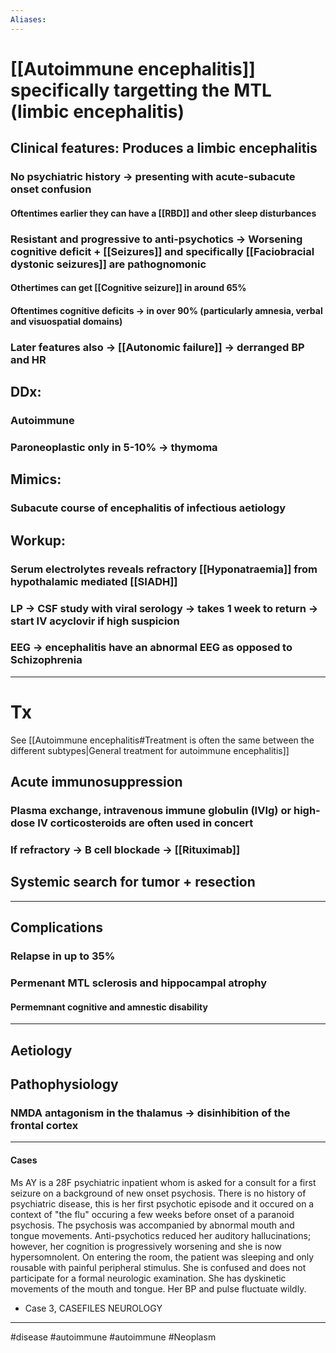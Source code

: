 ```yaml
---
Aliases:
---
```

# [[Autoimmune encephalitis]] specifically targetting the MTL (limbic encephalitis)
## Clinical features: Produces a limbic encephalitis
### No psychiatric history -> presenting with acute-subacute onset confusion
#### Oftentimes earlier they can have a [[RBD]] and other sleep disturbances
### Resistant and progressive to anti-psychotics -> Worsening cognitive deficit + [[Seizures]] and specifically [[Faciobracial dystonic seizures]] are pathognomonic
#### Othertimes can get [[Cognitive seizure]] in around 65%
#### Oftentimes cognitive deficits -> in over 90% (particularly amnesia, verbal and visuospatial domains) 
### Later features also -> [[Autonomic failure]] -> derranged BP and HR
## DDx:
### Autoimmune
### Paroneoplastic only in 5-10% -> thymoma
## Mimics:
### Subacute course of encephalitis of infectious aetiology
## Workup:
### Serum electrolytes reveals refractory [[Hyponatraemia]] from hypothalamic mediated [[SIADH]]
### LP -> CSF study with viral serology -> takes 1 week to return -> start IV acyclovir if high suspicion
### EEG -> encephalitis have an abnormal EEG as opposed to Schizophrenia
---
# Tx
See [[Autoimmune encephalitis#Treatment is often the same between the different subtypes|General treatment for autoimmune encephalitis]]
## Acute immunosuppression
### Plasma exchange, intravenous immune globulin (IVIg) or high-dose IV corticosteroids are often used in concert
### If refractory -> B cell blockade -> [[Rituximab]]
## Systemic search for tumor + resection
---
## Complications
### Relapse in up to 35%
### Permenant MTL sclerosis and hippocampal atrophy
#### Permemnant cognitive and amnestic disability

---
## Aetiology
## Pathophysiology
### NMDA antagonism in the thalamus -> disinhibition of the frontal cortex
---
#### Cases
Ms AY is a 28F psychiatric inpatient whom is asked for a consult for a first seizure on a background of new onset psychosis. There is no history of psychiatric disease, this is her first psychotic episode and it occured on a context of "the flu" occuring a few weeks before onset of a paranoid psychosis. The psychosis was accompanied by abnormal mouth and tongue movements. Anti-psychotics reduced her auditory hallucinations; however, her cognition is progressively worsening and she is now hypersomnolent. On entering the room, the patient was sleeping and only rousable with painful peripheral stimulus. She is confused and does not participate for a formal neurologic examination. She has dyskinetic movements of the mouth and tongue. Her BP and pulse fluctuate wildly.
- Case 3, CASEFILES NEUROLOGY

---
#disease #autoimmune #autoimmune #Neoplasm 